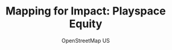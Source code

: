---
  audience: 
    - "high_school"
    - "community_college"
    - "university"
  author: "OpenStreetMap US"
  description: "By telling us where things are, maps help us find what is missing. In this lesson, students will learn to apply this principle through a service learning project in OpenStreetMap. Data created through this lesson serves to support the work of organizations like KABOOM! who use OpenStreetMap data to understand and communicate neighborhood needs for play areas. In this lesson, students will have the opportunity to learn and discuss the importance of playspace equity and its geographic implications, map play spaces in OpenStreetMap for real-world impact, and (optionally) have the opportunity to add local knowledge on playground quality to the map. "
  difficulty: "intermediate"
  date_posted: "2022-01-07"
  osm_username: "jessbeutler"
  filename: "1641584479391-Mapping-for-Play-Equity-Lesson.pdf"
  group: ""
  layout: "project"
  preparation_time: "two_to_four_hours"
  project_time: 
    - "two_to_four_hours"
    - "one_day"
    - "flexible"
  subtitle: ""
  tags: 
    - "Cities and Urban Land Use"
  thumbnail: "1641584406359-GETTING STARTED WITH OPENSTREETMAP.png"
  title: "Mapping for Impact: Playspace Equity"
  type: "desktop"
  url: "2022-01-07-182276"

---